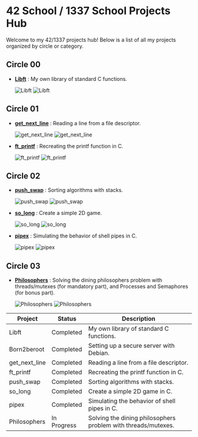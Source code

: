 # 42 School / 1337 School Projects Hub

Welcome to my 42/1337 projects hub! Below is a list of all my projects organized by circle or category.

## Circle 00
- **[Libft](https://github.com/Redadaghouj/42-Libft_1337)** : My own library of standard C functions.

  ![Libft](https://img.shields.io/badge/Status-Completed-brightgreen) ![Libft](https://img.shields.io/badge/Grade-125%2F100-success)

## Circle 01
- **[get_next_line](https://github.com/Redadaghouj/42-get_next_line_1337)** : Reading a line from a file descriptor.

  ![get_next_line](https://img.shields.io/badge/Status-Completed-brightgreen) ![get_next_line](https://img.shields.io/badge/Grade-112%2F100-success)

- **[ft_printf](https://github.com/Redadaghouj/42-ft_printf_1337)** : Recreating the printf function in C.

  ![ft_printf](https://img.shields.io/badge/Status-Completed-brightgreen) ![ft_printf](https://img.shields.io/badge/Grade-125%2F100-success)

## Circle 02
- **[push_swap](https://github.com/Redadaghouj/42-push_swap_1337)** : Sorting algorithms with stacks.
 
  ![push_swap](https://img.shields.io/badge/Status-Completed-brightgreen) ![push_swap](https://img.shields.io/badge/Grade-125%2F100-success)

- **[so_long](https://github.com/Redadaghouj/42-so_long_1337)** : Create a simple 2D game.
 
  ![so_long](https://img.shields.io/badge/Status-Completed-brightgreen) ![so_long](https://img.shields.io/badge/Grade-125%2F100-success)

- **[pipex](https://github.com/Redadaghouj/42-pipex_1337)** : Simulating the behavior of shell pipes in C.

  ![pipex](https://img.shields.io/badge/Status-Completed-brightgreen) ![pipex](https://img.shields.io/badge/Grade-125%2F100-success)

## Circle 03
- **[Philosophers](https://github.com/Redadaghouj/42-Philosophers_1337)** : Solving the dining philosophers problem with threads/mutexes (for mandatory part), and Processes and Semaphores (for bonus part).

  ![Philosophers](https://img.shields.io/badge/Status-In_Progress-orange) ![Philosophers](https://img.shields.io/badge/Grade-0%2F100-progress)


| Project          | Status      | Description                                                  |
|------------------|-------------|--------------------------------------------------------------|
| Libft            | Completed   | My own library of standard C functions.                      |
| Born2beroot      | Completed   | Setting up a secure server with Debian.                      |
| get_next_line    | Completed   | Reading a line from a file descriptor.                       |
| ft_printf        | Completed   | Recreating the printf function in C.                         |
| push_swap        | Completed   | Sorting algorithms with stacks.                              |
| so_long          | Completed   | Create a simple 2D game in C.                                |
| pipex            | Completed   | Simulating the behavior of shell pipes in C.                 |
| Philosophers     | In Progress | Solving the dining philosophers problem with threads/mutexes.|
